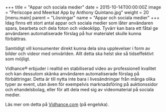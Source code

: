 +++
title = "Appar och sociala medier"
date = 2015-10-14T00:00:00Z
image = "Periscope and Meerkat App by Anthony Quintano.jpg"
weight = 20
[menu.main]
parent = "Lösningar"
name = "Appar och sociala medier"
+++
Idag finns ett stort antal appar och sociala medier som låter användaren spara, bearbeta och dela foton och videoklipp. Tyvärr kan bara ett fåtal ge användaren automatiserade förslag på hur materialet skulle kunna förbättras.

Samtidigt vill konsumenter direkt kunna dela sina upplevelser i form av bilder och videor med omvärlden. Allt detta ska helst ske så tidseffektivt som möjligt.
<!--more-->
Vidhance® erbjuder i realtid en stabiliserad video av professionell kvalitet och kan dessutom skänka användaren automatiserade förslag på förbättringar. Detta är till nytta inte bara i livesändningar från många olika typer av event, utan även för exempelvis marknadsföring på auktionssidor och ehandelsbolag, eller för att dela med sig av videomaterial på sociala medier.

Läs mer om detta på [Vidhance.com](http://vidhance.com/solutions/phone) (på engelska).
